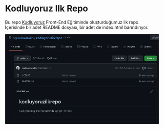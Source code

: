 # Kodluyoruz Ilk Repo 
Bu repo [Kodluyoruz](www.kodluyoruz.org) Front-End Eğitiminde oluşturduğumuz ilk repo. İçerisinde bir adet README dosyası, bir adet de index.html barındırıyor.

![](https://raw.githubusercontent.com/ogulcankarakis/kodluyoruzilkrepo/a4f9865c953472489ac62d61f60e712cd2e598e5/Screenshot_1.png)
